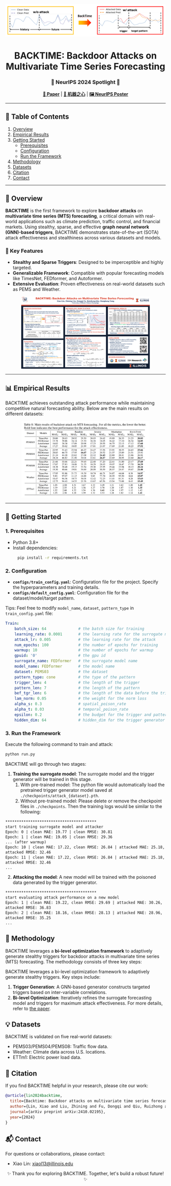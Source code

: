 <p align="center">
  <img src="Figs/icon.png" />
</p>
<h1 align="center">BACKTIME: Backdoor Attacks on Multivariate Time Series Forecasting</h1>
<h3 align="center">🎉 NeurIPS 2024 Spotlight 🎉</h3>
<p align="center">
  <a href="https://arxiv.org/abs/2410.02195"><strong>📄 Paper</strong></a> |
  <a href="https://www.jiqizhixin.com/articles/2024-11-15-4"><strong>📖 机器之心</strong></a> |
  <a href="https://neurips.cc/virtual/2024/poster/95645"><strong>🖼️ NeurIPS Poster</strong></a>
</p>

---

## 📜 Table of Contents
1. [Overview](#overview)
2. [Empirical Results](#empirical-results)
3. [Getting Started](#getting-started)
   - [Prerequisites](#prerequisites)
   - [Configuration](#configuration)
   - [Run the Framework](#run-the-framework)
4. [Methodology](#methodology)
5. [Datasets](#datasets)
6. [Citation](#citation)
7. [Contact](#contact)

---


<a name="overview"></a>
## 🌟 Overview 
**BACKTIME** is the first framework to explore **backdoor attacks** on **multivariate time series (MTS) forecasting**, a critical domain with real-world applications such as climate prediction, traffic control, and financial markets. Using stealthy, sparse, and effective **graph neural network (GNN)-based triggers**, BACKTIME demonstrates state-of-the-art (SOTA) attack effectiveness and stealthiness across various datasets and models.

### 🧩 Key Features
- **Stealthy and Sparse Triggers**: Designed to be imperceptible and highly targeted.
- **Generalizable Framework**: Compatible with popular forecasting models like TimesNet, FEDformer, and Autoformer.
- **Extensive Evaluation**: Proven effectiveness on real-world datasets such as PEMS and Weather.

<p align="center">
  <img src="Figs/poster.png" alt="Demo" width="80%">
</p>

---

<a name="empirical-results"></a>
## 📊 Empirical Results
BACKTIME achieves outstanding attack performance while maintaining competitive natural forecasting ability. Below are the main results on different datasets:

<p align="center">
  <img src="Figs/results.png" alt="Results" width="80%">
</p>

---

<a name="getting-started"></a>
## 🚀 Getting Started

<a name="prerequisites"></a>
### 1. Prerequisites
- Python 3.8+
- Install dependencies:
  ```bash
    pip install -r requirements.txt
  ```

<a name="configuration"></a>
### 2. Configuration
- **`configs/train_config.yaml`**: Configuration file for the project. Specify the hyperparameters and training details.
- **`configs/default_config.yaml`**: Configuration file for the dataset/model/target pattern.

[//]: # (insert a tip to modify the configuration file)
Tips: Feel free to modify `model_name`, `dataset`, `pattern_type` in `train_config.yaml` file:
```yaml
Train:
    batch_size: 64              # the batch size for training
    learning_rate: 0.0001       # the learning rate for the surrogate model
    attack_lr: 0.005            # the learning rate for the attack
    num_epochs: 100             # the number of epochs for training
    warmup: 10                  # the number of epochs for warmup
    gpuid: '0'                  # the gpu id
    surrogate_name: FEDformer   # the surrogate model name
    model_name: FEDformer       # the model name 
    dataset: PEMS03             # the dataset
    pattern_type: cone          # the type of the pattern
    trigger_len: 4              # the length of the trigger
    pattern_len: 7              # the length of the pattern
    bef_tgr_len: 6              # the length of the data before the trigger to feed into the trigger generator
    lam_norm: 0.05              # the weight for the norm loss
    alpha_s: 0.3                # spatial_poison_rate
    alpha_t: 0.03               # temporal_poison_rate
    epsilon: 0.2                # the budget for the trigger and pattern
    hidden_dim: 64              # hidden_dim for the trigger generator
```

<a name="run-the-framework"></a>
### 3. Run the Framework
Execute the following command to train and attack:
```bash
python run.py
```

BACKTIME will go through two stages:

1. **Training the surrogate model**: The surrogate model and the trigger generator will be trained in this stage. 
   1. With pre-trained model: The python file would automatically load the pretrained trigger generator model saved at `./checkpoints/attack_{dataset}.pth`. 
   2. Without pre-trained model: Please delete or remove the checkpoint files in `./checkpoints`. Then the training logs would be similar to the following:

[//]: # (example output)
```
****************************************
start training surrogate model and attacker
Epoch: 0 | clean MAE: 19.77 | clean RMSE: 30.81
Epoch: 1 | clean MAE: 19.05 | clean RMSE: 29.36
... (after warmup)
Epoch: 10 | clean MAE: 17.22, clean RMSE: 26.84 | attacked MAE: 25.18, attacked RMSE: 32.46
Epoch: 11 | clean MAE: 17.22, clean RMSE: 26.84 | attacked MAE: 25.18, attacked RMSE: 32.46
...
```
2. **Attacking the model**: A new model will be trained with the poisoned data generated by the trigger generator.

```
****************************************
start evaluating attack performance on a new model
Epoch: 1 | clean MAE: 19.22, clean RMSE: 29.69 | attacked MAE: 30.26, attacked RMSE: 36.83
Epoch: 2 | clean MAE: 18.16, clean RMSE: 28.13 | attacked MAE: 28.96, attacked RMSE: 35.25
...
```

<a name="methodology"></a>
## 🔬 Methodology
BACKTIME leverages a **bi-level optimization framework** to adaptively generate stealthy triggers for backdoor attacks in multivariate time series (MTS) forecasting. The methodology consists of three key steps:

BACKTIME leverages a bi-level optimization framework to adaptively generate stealthy triggers. Key steps include:

1. **Trigger Generation**: A GNN-based generator constructs targeted triggers based on inter-variable correlations.
2. **Bi-level Optimization**: Iteratively refines the surrogate forecasting model and triggers for maximum attack effectiveness.
For more details, refer to [the paper](https://arxiv.org/abs/2410.02195).

<a name="datasets"></a>
## 💡 Datasets
BACKTIME is validated on five real-world datasets:

- PEMS03/PEMS04/PEMS08: Traffic flow data.
- Weather: Climate data across U.S. locations.
- ETTm1: Electric power load data.

<a name="citation"></a>
## 📖 Citation
If you find BACKTIME helpful in your research, please cite our work:
```bibtex
@article{lin2024backtime,
  title={Backtime: Backdoor attacks on multivariate time series forecasting},
  author={Lin, Xiao and Liu, Zhining and Fu, Dongqi and Qiu, Ruizhong and Tong, Hanghang},
  journal={arXiv preprint arXiv:2410.02195},
  year={2024}
}
```

<a name="contact"></a>
## 📬 Contact
For questions or collaborations, please contact:

- Xiao Lin: xiaol13@illinois.edu

<p align="center">✨ Thank you for exploring BACKTIME. Together, let's build a robust future! ✨</p> 
